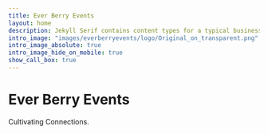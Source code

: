 ```yaml
---
title: Ever Berry Events
layout: home
description: Jekyll Serif contains content types for a typical business website. The theme is fully responsive, blazing fast and artfully illustrated.
intro_image: "images/everberryevents/logo/Original_on_transparent.png"
intro_image_absolute: true
intro_image_hide_on_mobile: true
show_call_box: true
---
```


# Ever Berry Events

Cultivating Connections.
